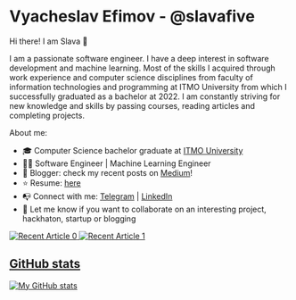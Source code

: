 # Vyacheslav Efimov - @slavafive
Hi there! I am Slava 👋

I am a passionate software engineer. I have a deep interest in software development and machine learning. Most of the skills I acquired through work experience and computer science disciplines from faculty of information technologies and programming at ITMO University from which I successfully graduated as a bachelor at 2022. I am constantly striving for new knowledge and skills by passing courses, reading articles and completing projects.

About me:

* 🎓 Computer Science bachelor graduate at [ITMO University](https://en.itmo.ru)
* 👨‍💻 Software Engineer | Machine Learning Engineer
* 📗 Blogger: check my recent posts on [Medium](https://medium.com/@slavahead)!
* ⭐️ Resume: [here](https://slavafive.github.io/resume/)
* 📭 Connect with me: [Telegram](https://t.me/slavafive) | [LinkedIn](https://www.linkedin.com/in/vyacheslav-efimov/)
* 🚀 Let me know if you want to collaborate on an interesting project, hackhaton, startup or blogging

<a target="_blank" href="https://github-readme-medium-recent-article.vercel.app/medium/@slavahead/0"><img src="https://github-readme-medium-recent-article.vercel.app/medium/@slavahead/0" alt="Recent Article 0">
<a target="_blank" href="https://github-readme-medium-recent-article.vercel.app/medium/@slavahead/1"><img src="https://github-readme-medium-recent-article.vercel.app/medium/@slavahead/1" alt="Recent Article 1">

## GitHub stats
[![My GitHub stats](https://github-readme-stats.vercel.app/api?username=slavafive&card_width=300)](https://github.com/slavafive/github-readme-stats)
  
